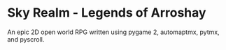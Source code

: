 # Sky Realm - Legends of Arroshay
 An epic 2D open world RPG written using pygame 2, automaptmx, pytmx, and pyscroll.
